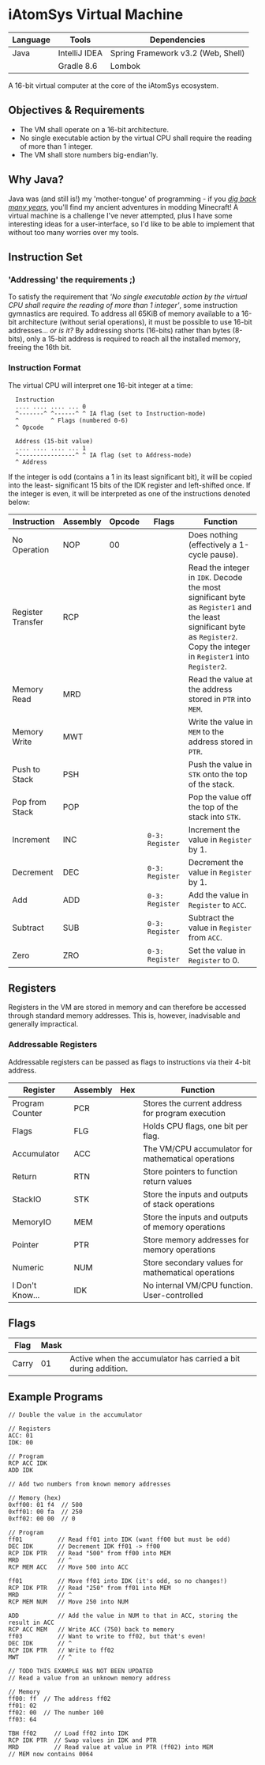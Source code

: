 # iAtomSys Virtual Machine
| Language | Tools         | Dependencies                       |
|----------|---------------|------------------------------------|
| Java     | IntelliJ IDEA | Spring Framework v3.2 (Web, Shell) |
|          | Gradle 8.6    | Lombok                             |

A 16-bit virtual computer at the core of the iAtomSys ecosystem.

## Objectives & Requirements
- The VM shall operate on a 16-bit architecture.
- No single executable action by the virtual CPU shall require the reading of more than 1 integer.
- The VM shall store numbers big-endian'ly.

## Why Java?
Java was (and still is!) my 'mother-tongue' of programming - if you [_dig back many years_](https://github.com/atom-dispencer/MagiksMostEvile), 
  you'll find my ancient adventures in modding Minecraft! A virtual machine is a challenge I've never 
  attempted, plus I have some interesting ideas for a user-interface, so I'd like to be able to 
  implement that without too many worries over my tools.

## Instruction Set
### 'Addressing' the requirements ;)
To satisfy the requirement that _'No single executable action by the virtual CPU shall require the 
  reading of more than 1 integer'_, some instruction gymnastics are required.
To address all 65KiB of memory available to a 16-bit architecture (without serial operations), it
  must be possible to use 16-bit addresses... _or is it?_
By addressing shorts (16-bits) rather than bytes (8-bits), only a 15-bit address is required to
  reach all the installed memory, freeing the 16th bit.

### Instruction Format
The virtual CPU will interpret one 16-bit integer at a time:
```
  Instruction
  .... .... .... ... 0
  ^-------^ ^------^ ^ IA flag (set to Instruction-mode)
  ^         ^ Flags (numbered 0-6)
  ^ Opcode
        
  Address (15-bit value)
  .... .... .... ... 1
  ^----------------^ ^ IA flag (set to Address-mode)
  ^ Address
```
If the integer is odd (contains a 1 in its least significant bit), it will be copied into the least-
  significant 15 bits of the IDK register and left-shifted once.
If the integer is even, it will be interpreted as one of the instructions denoted below:

| Instruction       | Assembly | Opcode | Flags           | Function                                                                                                                                                                    |
|-------------------|----------|--------|-----------------|-----------------------------------------------------------------------------------------------------------------------------------------------------------------------------|
| No Operation      | NOP      | 00     |                 | Does nothing (effectively a 1-cycle pause).                                                                                                                                 | 
| Register Transfer | RCP      |        |                 | Read the integer in `IDK`. Decode the most significant byte as `Register1` and the least significant byte as `Register2`. Copy the integer in `Register1` into `Register2`. |
| Memory Read       | MRD      |        |                 | Read the value at the address stored in `PTR` into `MEM`.                                                                                                                   |
| Memory Write      | MWT      |        |                 | Write the value in `MEM` to the address stored in `PTR`.                                                                                                                    |
| Push to Stack     | PSH      |        |                 | Push the value in `STK` onto the top of the stack.                                                                                                                          |
| Pop from Stack    | POP      |        |                 | Pop the value off the top of the stack into `STK`.                                                                                                                          |
| Increment         | INC      |        | `0-3: Register` | Increment the value in `Register` by 1.                                                                                                                                     |
| Decrement         | DEC      |        | `0-3: Register` | Decrement the value in `Register` by 1.                                                                                                                                     |
| Add               | ADD      |        | `0-3: Register` | Add the value in `Register` to `ACC`.                                                                                                                                       |
| Subtract          | SUB      |        | `0-3: Register` | Subtract the value in `Register` from `ACC`.                                                                                                                                |
| Zero              | ZRO      |        | `0-3: Register` | Set the value in `Register` to 0.                                                                                                                                           |

## Registers

Registers in the VM are stored in memory and can therefore be accessed through standard memory
  addresses. This is, however, inadvisable and generally impractical.


### Addressable Registers
Addressable registers can be passed as flags to instructions via their 4-bit address.

| Register        | Assembly | Hex | Function                                           |
|-----------------|----------|-----|----------------------------------------------------|
| Program Counter | PCR      |     | Stores the current address for program execution   | 
| Flags           | FLG      |     | Holds CPU flags, one bit per flag.                 |
| Accumulator     | ACC      |     | The VM/CPU accumulator for mathematical operations | 
| Return          | RTN      |     | Store pointers to function return values           | 
| StackIO         | STK      |     | Store the inputs and outputs of stack operations   | 
| MemoryIO        | MEM      |     | Store the inputs and outputs of memory operations  | 
| Pointer         | PTR      |     | Store memory addresses for memory operations       | 
| Numeric         | NUM      |     | Store secondary values for mathematical operations | 
| I Don't Know... | IDK      |     | No internal VM/CPU function. User-controlled       |

## Flags

| Flag  | Mask |                                                                |
|-------|------|----------------------------------------------------------------|
| Carry | 01   | Active when the accumulator has carried a bit during addition. |


## Example Programs
```
// Double the value in the accumulator

// Registers
ACC: 01
IDK: 00

// Program
RCP ACC IDK
ADD IDK
```
```
// Add two numbers from known memory addresses

// Memory (hex)
0xff00: 01 f4  // 500
0xff01: 00 fa  // 250
0xff02: 00 00  // 0

// Program
ff01          // Read ff01 into IDK (want ff00 but must be odd)
DEC IDK       // Decrement IDK ff01 -> ff00
RCP IDK PTR   // Read "500" from ff00 into MEM
MRD           // ^
RCP MEM ACC   // Move 500 into ACC

ff01          // Move ff01 into IDK (it's odd, so no changes!)
RCP IDK PTR   // Read "250" from ff01 into MEM
MRD           // ^
RCP MEM NUM   // Move 250 into NUM

ADD           // Add the value in NUM to that in ACC, storing the result in ACC
RCP ACC MEM   // Write ACC (750) back to memory
ff03          // Want to write to ff02, but that's even!
DEC IDK       // ^
RCP IDK PTR   // Write to ff02
MWT           // ^
```
```
// TODO THIS EXAMPLE HAS NOT BEEN UPDATED
// Read a value from an unknown memory address

// Memory
ff00: ff  // The address ff02
ff01: 02
ff02: 00  // The number 100
ff03: 64

TBH ff02     // Load ff02 into IDK
RCP IDK PTR  // Swap values in IDK and PTR
MRD          // Read value at value in PTR (ff02) into MEM
// MEM now contains 0064
```